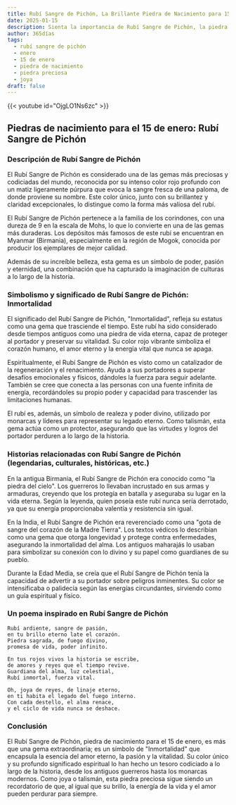 ```yaml
---
title: Rubí Sangre de Pichón, La Brillante Piedra de Nacimiento para 15 de enero
date: 2025-01-15
description: Sienta la importancia de Rubí Sangre de Pichón, la piedra de nacimiento de 15 de enero que simboliza Inmortalidad. Deje que su belleza y significado iluminen su día.
author: 365días
tags:
  - rubí sangre de pichón
  - enero
  - 15 de enero
  - piedra de nacimiento
  - piedra preciosa
  - joya
draft: false
---
```


{{< youtube id="OjgLO1Ns6zc" >}}

## Piedras de nacimiento para el 15 de enero: Rubí Sangre de Pichón

### Descripción de Rubí Sangre de Pichón

El Rubí Sangre de Pichón es considerado una de las gemas más preciosas y codiciadas del mundo, reconocida por su intenso color rojo profundo con un matiz ligeramente púrpura que evoca la sangre fresca de una paloma, de donde proviene su nombre. Este color único, junto con su brillantez y claridad excepcionales, lo distingue como la forma más valiosa del rubí.

El Rubí Sangre de Pichón pertenece a la familia de los corindones, con una dureza de 9 en la escala de Mohs, lo que lo convierte en una de las gemas más duraderas. Los depósitos más famosos de este rubí se encuentran en Myanmar (Birmania), especialmente en la región de Mogok, conocida por producir los ejemplares de mejor calidad.

Además de su increíble belleza, esta gema es un símbolo de poder, pasión y eternidad, una combinación que ha capturado la imaginación de culturas a lo largo de la historia.

### Simbolismo y significado de Rubí Sangre de Pichón: Inmortalidad

El significado del Rubí Sangre de Pichón, "Inmortalidad", refleja su estatus como una gema que trasciende el tiempo. Este rubí ha sido considerado desde tiempos antiguos como una piedra de vida eterna, capaz de proteger al portador y preservar su vitalidad. Su color rojo vibrante simboliza el corazón humano, el amor eterno y la energía vital que nunca se apaga.

Espiritualmente, el Rubí Sangre de Pichón es visto como un catalizador de la regeneración y el renacimiento. Ayuda a sus portadores a superar desafíos emocionales y físicos, dándoles la fuerza para seguir adelante. También se cree que conecta a las personas con una fuente infinita de energía, recordándoles su propio poder y capacidad para trascender las limitaciones humanas.

El rubí es, además, un símbolo de realeza y poder divino, utilizado por monarcas y líderes para representar su legado eterno. Como talismán, esta gema actúa como un protector, asegurando que las virtudes y logros del portador perduren a lo largo de la historia.

### Historias relacionadas con Rubí Sangre de Pichón (legendarias, culturales, históricas, etc.)

En la antigua Birmania, el Rubí Sangre de Pichón era conocido como "la piedra del cielo". Los guerreros lo llevaban incrustado en sus armas y armaduras, creyendo que los protegía en batalla y aseguraba su lugar en la vida eterna. Según la leyenda, quien poseía este rubí nunca sería derrotado, ya que su energía proporcionaba valentía y resistencia sin igual.

En la India, el Rubí Sangre de Pichón era reverenciado como una "gota de sangre del corazón de la Madre Tierra". Los textos védicos lo describían como una gema que otorga longevidad y protege contra enfermedades, asegurando la inmortalidad del alma. Los antiguos maharajás lo usaban para simbolizar su conexión con lo divino y su papel como guardianes de su pueblo.

Durante la Edad Media, se creía que el Rubí Sangre de Pichón tenía la capacidad de advertir a su portador sobre peligros inminentes. Su color se intensificaba o palidecía según las energías circundantes, sirviendo como un guía espiritual y físico.

### Un poema inspirado en Rubí Sangre de Pichón

```
Rubí ardiente, sangre de pasión,  
en tu brillo eterno late el corazón.  
Piedra sagrada, de fuego divino,  
promesa de vida, poder infinito.  

En tus rojos vivos la historia se escribe,  
de amores y reyes que el tiempo revive.  
Guardiana del alma, luz celestial,  
Rubí inmortal, fuerza vital.  

Oh, joya de reyes, de linaje eterno,  
en ti habita el legado del fuego interno.  
Con cada destello, el alma renace,  
y el ciclo de vida nunca se deshace.
```

### Conclusión

El Rubí Sangre de Pichón, piedra de nacimiento para el 15 de enero, es más que una gema extraordinaria; es un símbolo de "Inmortalidad" que encapsula la esencia del amor eterno, la pasión y la vitalidad. Su color único y su profundo significado espiritual lo han hecho un tesoro codiciado a lo largo de la historia, desde los antiguos guerreros hasta los monarcas modernos. Como joya o talismán, esta piedra preciosa sigue siendo un recordatorio de que, al igual que su brillo, la energía de la vida y el amor pueden perdurar para siempre.